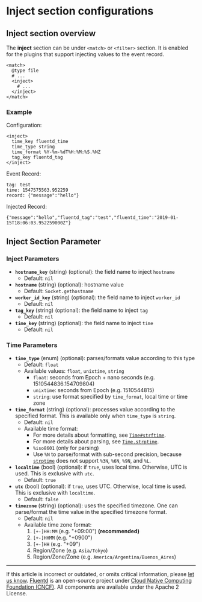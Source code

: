 # Inject section configurations


## Inject section overview

The **inject** section can be under `<match>` or `<filter>` section. It is
enabled for the plugins that support injecting values to the event record.

```
<match>
  @type file
  # ...
  <inject>
    # ...
  </inject>
</match>
```

### Example

Configuration:

```
<inject>
  time_key fluentd_time
  time_type string
  time_format %Y-%m-%dT%H:%M:%S.%NZ
  tag_key fluentd_tag
</inject>
```

Event Record:
```
tag: test
time: 1547575563.952259
record: {"message":"hello"}
```

Injected Record:

```
{"message":"hello","fluentd_tag":"test","fluentd_time":"2019-01-15T18:06:03.952259000Z"}
```

## Inject Section Parameter


### Inject Parameters

-   **`hostname_key`** (string) (optional): the field name to inject `hostname`
    -   Default: `nil`
-   **`hostname`** (string) (optional): hostname value
    -   Default: `Socket.gethostname`
-   **`worker_id_key`** (string) (optional): the field name to inject
    `worker_id`
    -   Default: `nil`
-   **`tag_key`** (string) (optional): the field name to inject `tag`
    -   Default: `nil`
-   **`time_key`** (string) (optional): the field name to inject `time`
    -   Default: `nil`


### Time Parameters

-   **`time_type`** (enum) (optional): parses/formats value according to this
    type
    -   Default: `float`
    -   Available values: `float`, `unixtime`, `string`
        -   `float`: seconds from Epoch + nano seconds (e.g.
            1510544836.154709804)
        -   `unixtime`: seconds from Epoch (e.g. 1510544815)
        -   `string`: use format specified by `time_format`, local time or time
            zone
-   **`time_format`** (string) (optional): processes value according to the
    specified format. This is available only when `time_type` is `string`.
    -   Default: `nil`
    -   Available time format:
        -   For more details about formatting, see
            [`Time#strftime`](https://docs.ruby-lang.org/en/2.4.0/Time.html#method-i-strftime).
        -   For more details about parsing, see
            [`Time.strptime`](https://docs.ruby-lang.org/en/2.4.0/Time.html#method-c-strptime).
        -   `%iso8601` (only for parsing)
        -    Use `%N` to parse/format with sub-second precision, because
             [`strptime`](https://github.com/nurse/strptime) does not support
             `%3N`, `%6N`, `%9N`, and `%L`.
-   **`localtime`** (bool) (optional): if `true`, uses local time. Otherwise,
    UTC is used. This is exclusive with `utc`.
    -   Default: `true`
-   **`utc`** (bool) (optional): if `true`, uses UTC. Otherwise, local time is
    used. This is exclusive with `localtime`.
    -   Default: `false`
-   **`timezone`** (string) (optional): uses the specified timezone. One can
    parse/format the time value in the specified timezone format.
    -   Default: `nil`
    -   Available time zone format:
        1. `[+-]HH:MM` (e.g. "+09:00") **(recommended)**
        2. `[+-]HHMM` (e.g. "+0900")
        3. `[+-]HH` (e.g. "+09")
        4. Region/Zone (e.g. `Asia/Tokyo`)
        5. Region/Zone/Zone (e.g. `America/Argentina/Buenos_Aires`)


------------------------------------------------------------------------

If this article is incorrect or outdated, or omits critical information, please
[let us know](https://github.com/fluent/fluentd-docs-gitbook/issues?state=open).
[Fluentd](http://www.fluentd.org/) is an open-source project under
[Cloud Native Computing Foundation (CNCF)](https://cncf.io/). All components are
available under the Apache 2 License.
